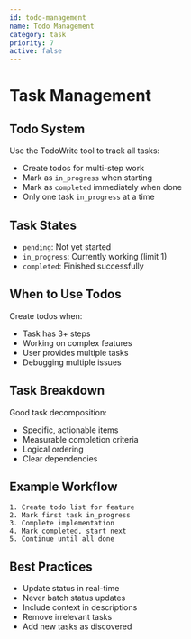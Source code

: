 ```yaml
---
id: todo-management
name: Todo Management
category: task
priority: 7
active: false
---
```


# Task Management

## Todo System

Use the TodoWrite tool to track all tasks:
- Create todos for multi-step work
- Mark as `in_progress` when starting
- Mark as `completed` immediately when done
- Only one task `in_progress` at a time

## Task States

- `pending`: Not yet started
- `in_progress`: Currently working (limit 1)
- `completed`: Finished successfully

## When to Use Todos

Create todos when:
- Task has 3+ steps
- Working on complex features
- User provides multiple tasks
- Debugging multiple issues

## Task Breakdown

Good task decomposition:
- Specific, actionable items
- Measurable completion criteria
- Logical ordering
- Clear dependencies

## Example Workflow

```
1. Create todo list for feature
2. Mark first task in_progress
3. Complete implementation
4. Mark completed, start next
5. Continue until all done
```

## Best Practices

- Update status in real-time
- Never batch status updates
- Include context in descriptions
- Remove irrelevant tasks
- Add new tasks as discovered